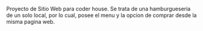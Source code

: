 Proyecto de Sitio Web para coder house.
Se trata de una hamburgueseria de un solo local, por lo cual, posee el menu y la opcion de comprar desde la misma pagina web.
